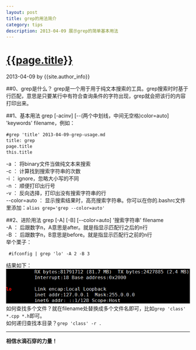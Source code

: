 ```yaml
---
layout: post
title: grep的用法简介
category: tips
description: 2013-04-09 展示grep的简单基本用法
---
```


# [{{page.title}}][self]
2013-04-09 by {{site.author_info}}

[self]: {{page.url}} ({{page.title}})

##0、grep是什么？
grep是一个用于用于纯文本搜索的工具。grep搜索时时基于行匹配，意思是只要某行中有符合查询条件的字符出现，grep就会把该行的内容打印出来。

##1、基本用法
grep \[-acinv\] \[\-\-(两个中划线，中间无空格)color=auto\] 'keywords' filename，例如：

	#grep 'title' 2013-04-09-grep-usage.md 
	title: grep
	page.title
	this.title

-a ： 将binary文件当做纯文本来搜索  
-c ： 计算找到搜索字符串的次数  
-i ： ignore，忽略大小写的不同  
-n ： 顺便打印出行号  
-v ： 反向选择，打印出没有搜索字符串的行  
--color=auto ： 显示搜索结果时，高亮搜索字符串。你可以在你的.bashrc文件里添加：`alias grep='grep --color=auto'`

##2、进阶用法
grep \[-A\] \[-B\] \[\-\-color=auto\] '搜索字符串' filename  
-A ： 后跟数字n，A意思是after。就是指显示匹配行之后的n行  
-B ： 后跟数字n，B意思是before。就是指显示匹配行之前的n行  
举个栗子：

	 #ifconfig | grep 'lo' -A 2 -B 3  
结果如下：
![grepAB](/images/tips/2013-04-09-grep-usage/grepAB.PNG)  
如何查找多个文件？就在filename处替换成多个文件名即可，比如`grep 'class' *.cpp *.h`即可。  
如何递归查找本目录？`grep 'class' -r .`  


***
**相信水滴石穿的力量！**

[beiyuu]: http://beiyuu.com/ "BeiYuu"
